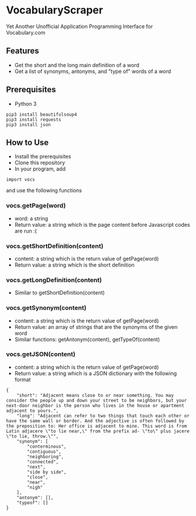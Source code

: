 # VocabularyScraper
Yet Another Unofficial Application Programming Interface for Vocabulary.com
## Features
- Get the short and the long main definition of a word
- Get a list of synonyms, antonyms, and "type of" words of a word
## Prerequisites
- Python 3
```
pip3 install beautifulsoup4
pip3 install requests
pip3 install json
```
## How to Use
- Install the prerequisites
- Clone this repository
- In your program, add
```
import vocs
```
and use the following functions
### vocs.getPage(word)
- word: a string 
- Return value: a string which is the page content before Javascript codes are run :(
### vocs.getShortDefinition(content)
- content: a string which is the return value of getPage(word)
- Return value: a string which is the short definition
### vocs.getLongDefinition(content)
- Similar to getShortDefinition(content)
### vocs.getSynonym(content)
- content: a string which is the return value of getPage(word)
- Return value: an array of strings that are the synonyms of the given word
- Similar functions: getAntonym(content), getTypeOf(content)
### vocs.getJSON(content)
- content: a string which is the return value of getPage(word)
- Return value: a string which is a JSON dictionary with the following format
```
{
    "short": "Adjacent means close to or near something. You may consider the people up and down your street to be neighbors, but your next-door neighbor is the person who lives in the house or apartment adjacent to yours.",
    "long": "Adjacent can refer to two things that touch each other or have the same wall or border. And the adjective is often followed by the preposition to: Her office is adjacent to mine. This word is from Latin adjacere \"to lie near,\" from the prefix ad- \"to\" plus jacere \"to lie, throw.\"",
    "synonym": [
        "conterminous",
        "contiguous",
        "neighboring",
        "connected",
        "next",
        "side by side",
        "close",
        "near",
        "nigh"
    ],
    "antonym": [],
    "typeof": []
}
```
